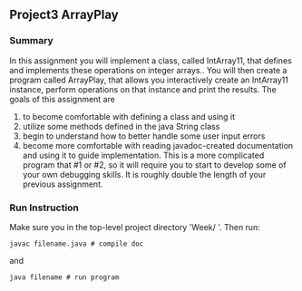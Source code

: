 ## Project3 ArrayPlay
### Summary
In this assignment you will implement a class, called IntArray11, that defines and implements these operations on integer arrays.. You will then create a program called ArrayPlay, that allows you interactively create an IntArray11 instance, perform operations on that instance and print the results. The goals of this assignment are 
1) to become comfortable with defining a class and using it 
2) utilize some methods defined in the java String class
3) begin to understand how to better handle some user input errors 
4) become more comfortable with reading javadoc-created documentation and using it to guide implementation. 
This is a more complicated program that #1 or #2, so it will require you to start to develop some of your own debugging skills. It is roughly double the length of your previous assignment.

### Run Instruction
Make sure you in the top-level project directory 'Week/ '. Then run:
```
javac filename.java # compile doc
```
and 
```
java filename # run program
```
